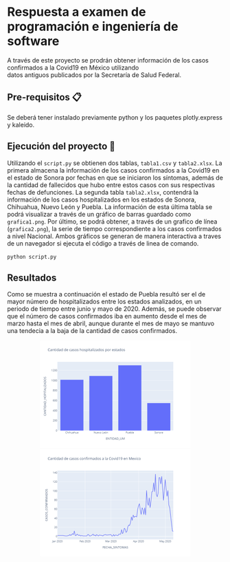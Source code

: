 # Respuesta a examen de programación e ingeniería de software 
A través de este proyecto se prodrán obtener información de los casos confirmados a la Covid19 en México utilizando  
datos antiguos publicados por la Secretaría de Salud Federal.

## Pre-requisitos 📋
Se deberá tener instalado previamente python y los paquetes plotly.express y kaleido. 

## Ejecución del proyecto 🚀
Utilizando el  `script.py` se obtienen dos tablas, `tabla1.csv` y `tabla2.xlsx`. La primera almacena la información de los casos confirmados a la 
Covid19 en el estado de Sonora por fechas en que se iniciaron los síntomas, además de la cantidad de fallecidos que hubo entre estos casos con sus respectivas fechas de 
defunciones. La segunda tabla `tabla2.xlsx`, contendrá la información de los casos hospitalizados en los estados de Sonora, Chihuahua, Nuevo León y Puebla.
La información de esta última tabla se podrá visualizar a través de un gráfico de barras guardado como `grafica1.png`. Por último, se podrá obtener, a través 
de un grafico de línea (`grafica2.png`), la serie de tiempo correspondiente a los casos confirmados a nivel Nacional. Ambos gráficos se generan de manera interactiva
a traves de un navegador si ejecuta el código a través de linea de comando.

```
python script.py
```

## Resultados
Como se muestra a continuación el estado de Puebla resultó ser el de mayor número de hospitalizados entre los estados analizados, en un periodo de tiempo entre junio 
y mayo de 2020. Además, se puede observar que el número de casos confirmados iba en aumento desde el mes de marzo hasta el mes de abril, aunque durante el mes de 
mayo se mantuvo una tendecia a la baja de la cantidad de casos confirmados.

<p align="center">
  <img src="https://github.com/Lay94/examen-prog/blob/master/grafica1.png" width="350" title="hover text">
  <img src="https://github.com/Lay94/examen-prog/blob/master/grafica2.png" width="350" alt="accessibility text">
</p>
